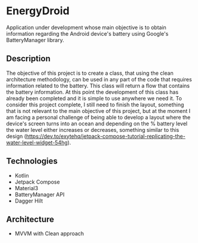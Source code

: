 # EnergyDroid
Application under development whose main objective is to obtain information regarding the Android device's battery using Google's BatteryManager library.

## Description
The objective of this project is to create a class, that using the clean architecture methodology, can be used in any part of the code that requires information related to the battery. This class will return a flow that contains the battery information. At this point the development of this class has already been completed and it is simple to use anywhere we need it. To consider this project complete, I still need to finish the layout, something that is not relevant to the main objective of this project, but at the moment I am facing a personal challenge of being able to develop a layout where the device's screen turns into an ocean and depending on the % battery level the water level either increases or decreases, something similar to this design (https://dev.to/exytehq/jetpack-compose-tutorial-replicating-the-water-level-widget-54hg).

## Technologies

* Kotlin
* Jetpack Compose
* Material3
* BatteryManager API
* Dagger Hilt

## Architecture

* MVVM with Clean approach
